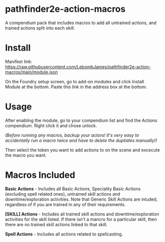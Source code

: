 # pathfinder2e-action-macros
A compendium pack that includes macros to add all untrained actions, and trained actions split into each skill.

# Install
Manifest link: https://raw.githubusercontent.com/LebombJames/pathfinder2e-action-macros/main/module.json

On the Foundry setup screen, go to add-on modules and click Install Module at the bottom. Paste this link in the address box at the bottom.

# Usage
After enabling the module, go to your compendium list and find the Actions compendium. Right click it and chose unlock. 

*(Before running any macros, backup your actors! It's very easy to accidentally run a macro twice and have to delete the dupliates manually!)*

Then select the token you want to add actions to on the scene and excecute the macro you want.

# Macros Included
**Basic Actions** - Includes all Basic Actions, Speciality Basic Actions (excluding spell related ones), untrained skill actions and downtime/exploration activities.
Note that Generic Skill Actions are inluded, regardless of if you are trained in any of their requirements.

**[SKILL] Actions** - Includes all trained skill actions and downtime/exploration activities for the skill listed. 
If there isn't a mancro for a particular skill, then there are no trained skill actions linked to that skill.

**Spell Actions** - Includes all actions related to spellcasting.
